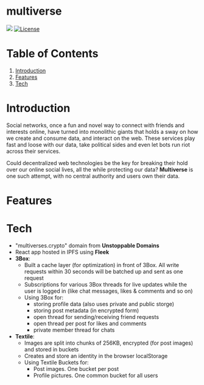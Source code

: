 # multiverse
![](https://img.shields.io/badge/React-v16.13-red)
[![License](https://img.shields.io/badge/license-MIT-green.svg)](https://opensource.org/licenses/MIT)

# Table of Contents
1. [Introduction](#introduction)
2. [Features](#features)
3. [Tech](#tech)

# Introduction
Social networks, once a fun and novel way to connect with friends and interests online, have turned into monolithic giants that holds a sway on how we create and consume data, and interact on the web. These services play fast and loose with our data, take political sides and even let bots run riot across their services.

Could decentralized web technologies be the key for breaking their hold over our online social lives, all the while protecting our data? **Multiverse** is one such attempt, with no central authority and users own their data.

# Features

# Tech
- "multiverses.crypto" domain from **Unstoppable Domains**
- React app hosted in IPFS using **Fleek**
- **3Box**:
    - Built a cache layer (for optimization) in front of 3Box. All write requests within 30 seconds will be batched up and sent as one request
    - Subscriptions for various 3Box threads for live updates while the user is logged in (like chat messages, likes & comments and so on)
    - Using 3Box for:
      - storing profile data (also uses private and public storge)
      - storing post metadata (in encrypted form)
      - open thread for sending/receiving friend requests
      - open thread per post for likes and comments
      - private member thread for chats
- **Textile**:
    - Images are split into chunks of 256KB, encrypted (for post images) and stored in buckets
    - Creates and store an identity in the browser localStorage
    - Using Textile Buckets for:
      - Post images. One bucket per post
      - Profile pictures. One common bucket for all users
